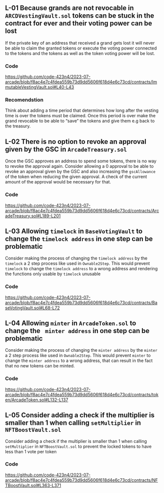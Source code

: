 ## L-01 Because grands are not revocable in `ARCDVestingVault.sol` tokens can be stuck in the contract for ever and their voting power can be lost

If the private key of an address that received a grand gets lost it will never be able to claim the granted tokens or execute the voting power connected to the tokens and the tokens as well as the token voting power will be lost.

### Code
https://github.com/code-423n4/2023-07-arcade/blob/f8ac4e7c4fdea559b73d9dd5606f618d4e6c73cd/contracts/ImmutableVestingVault.sol#L40-L43

### Recomendstion
Think about adding a time period that determines how long after the vesting time is over the tokens must be claimed. Once this period is over make the grand revocable to be able to “save” the tokens and give them e.g back to the treasury.

## L-02 There is no option to revoke an approval given by the GSC in `ArcadeTreasury.sol`
Once the GSC approves an address to spend some tokens, there is no way to revoke the approval again. Consider allowing a 0 approval to be able to revoke an approval given by the GSC and also increasing the `gscAllowance` of the token when reducing the given approval. A check of the current amount of the approval would be necessary for that.  

### Code
https://github.com/code-423n4/2023-07-arcade/blob/f8ac4e7c4fdea559b73d9dd5606f618d4e6c73cd/contracts/ArcadeTreasury.sol#L189-L201

## L-03 Allowing `timelock` in `BaseVotingVault` to change the `timelock address` in one step can be problematic

Consider making the process of changing the `timelock address` by the `timelock` a 2 step process like used in `Ownable2Step`. This would prevent `timelock` to change the `timelock address` to a wrong address and rendering the functions only usable by `timelock` unusable 

### Code
https://github.com/code-423n4/2023-07-arcade/blob/f8ac4e7c4fdea559b73d9dd5606f618d4e6c73cd/contracts/BaseVotingVault.sol#L68-L72

## L-04 Allowing ` minter ` in `ArcadeToken.sol` to change the ` minter address` in one step can be problematic

Consider making the process of changing the `minter address` by the `minter` a 2 step process like used in `Ownable2Step`. This would prevent `minter` to change the `minter address` to a wrong address, that can result in the fact that no new tokens can be minted. 

### Code
https://github.com/code-423n4/2023-07-arcade/blob/f8ac4e7c4fdea559b73d9dd5606f618d4e6c73cd/contracts/token/ArcadeToken.sol#L132-L137


## L-05 Consider adding a check if the multiplier is smaller than 1 when calling `setMultiplier` in `NFTBoostVault.sol`

Consider adding a check if the multiplier is smaller than 1 when calling `setMultiplier` in `NFTBoostVault.sol` to prevent the locked tokens to have less than 1 vote per token
### Code 
https://github.com/code-423n4/2023-07-arcade/blob/f8ac4e7c4fdea559b73d9dd5606f618d4e6c73cd/contracts/NFTBoostVault.sol#L363-L371
